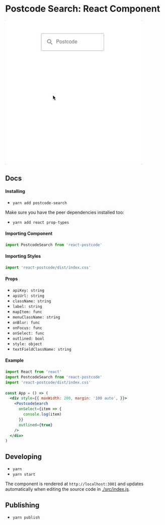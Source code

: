# Postcode Search: React Component

![](demo.gif)

## Docs

#### Installing

- `yarn add postcode-search`

Make sure you have the peer dependencies installed too:

- `yarn add react prop-types`

#### Importing Component

```js
import PostcodeSearch from 'react-postcode'
```

#### Importing Styles

```js
import 'react-postcode/dist/index.css'
```

#### Props

- `apiKey: string`
- `apiUrl: string`
- `className: string`
- `label: string`
- `mapItem: func`
- `menuClassName: string`
- `onBlur: func`
- `onFocus: func`
- `onSelect: func`
- `outlined: bool`
- `style: object`
- `textFieldClassName: string`

#### Example

```jsx
import React from 'react'
import PostcodeSearch from 'react-postcode'
import 'react-postcode/dist/index.css'

const App = () => (
  <div style={{ maxWidth: 200, margin: '100 auto', }}>
    <PostcodeSearch
      onSelect={item => {
        console.log(item)
      }}
      outlined={true}
    />
  </div>
)
```

## Developing

- `yarn`
- `yarn start`

The component is rendered at `http://localhost:3001` and updates automatically when editing the source code in [./src/index.js](./src/index.js).

## Publishing

- `yarn publish`
